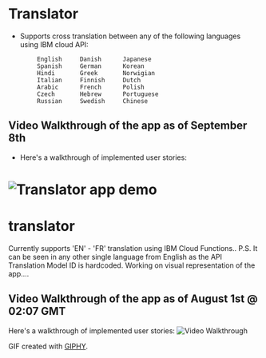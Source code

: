 
# Translator
- Supports cross translation between any of the following languages using IBM cloud API:
```
        English     Danish      Japanese
        Spanish     German      Korean
        Hindi       Greek       Norwigian
        Italian     Finnish     Dutch
        Arabic      French      Polish
        Czech       Hebrew      Portuguese
        Russian     Swedish     Chinese            
```


## Video Walkthrough of the app as of September 8th
- Here's a walkthrough of implemented user stories:

![Translator app demo](demo/20190909_000248.gif)
=======
# translator
Currently supports 'EN' - 'FR' translation using IBM Cloud Functions.. P.S. It can be seen in any other single language from English as the API Translation Model ID is hardcoded.  Working on visual representation of the app....


## Video Walkthrough of the app as of August 1st @ 02:07 GMT



Here's a walkthrough of implemented user stories:
<img src= 'https://media.giphy.com/media/Z9tGIzak45w84S8kZI/giphy.gif' title='Video Walkthrough' width='' alt='Video Walkthrough' />


GIF created with [GIPHY](https://giphy.com/).
